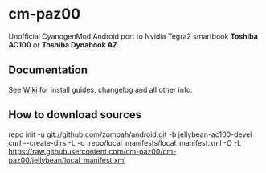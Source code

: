 # cm-paz00 #
Unofficial CyanogenMod Android port to Nvidia Tegra2 smartbook **Toshiba AC100** or **Toshiba Dynabook AZ**

## Documentation ##
See <a href='https://github.com/zombah/cm-paz00/wiki'>Wiki</a> for install guides, changelog and all other info.

## How to download sources

repo init -u git://github.com/zombah/android.git -b jellybean-ac100-devel  
curl --create-dirs -L -o .repo/local_manifests/local_manifest.xml -O -L https://raw.githubusercontent.com/cm-paz00/cm-paz00/jellybean/local_manifest.xml  
 
